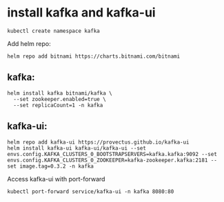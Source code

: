 # install kafka and kafka-ui

`kubectl create namespace kafka` 

Add helm repo: 
```
helm repo add bitnami https://charts.bitnami.com/bitnami
``` 

## kafka:

```
helm install kafka bitnami/kafka \
  --set zookeeper.enabled=true \
  --set replicaCount=1 -n kafka
```

## kafka-ui:
```
helm repo add kafka-ui https://provectus.github.io/kafka-ui
helm install kafka-ui kafka-ui/kafka-ui --set envs.config.KAFKA_CLUSTERS_0_BOOTSTRAPSERVERS=kafka.kafka:9092 --set envs.config.KAFKA_CLUSTERS_0_ZOOKEEPER=kafka-zookeeper.kafka:2181 --set image.tag=0.3.2 -n kafka
```

Access kafka-ui with port-forward

```
kubectl port-forward service/kafka-ui -n kafka 8080:80
```
